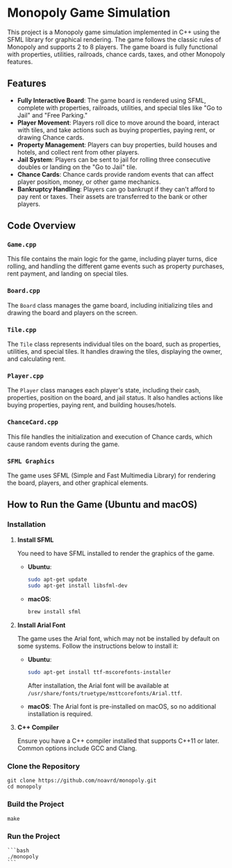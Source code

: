 # Monopoly Game Simulation

This project is a Monopoly game simulation implemented in C++ using the SFML library for graphical rendering. The game follows the classic rules of Monopoly and supports 2 to 8 players. The game board is fully functional with properties, utilities, railroads, chance cards, taxes, and other Monopoly features.

## Features

- **Fully Interactive Board**: The game board is rendered using SFML, complete with properties, railroads, utilities, and special tiles like "Go to Jail" and "Free Parking."
- **Player Movement**: Players roll dice to move around the board, interact with tiles, and take actions such as buying properties, paying rent, or drawing Chance cards.
- **Property Management**: Players can buy properties, build houses and hotels, and collect rent from other players.
- **Jail System**: Players can be sent to jail for rolling three consecutive doubles or landing on the "Go to Jail" tile.
- **Chance Cards**: Chance cards provide random events that can affect player position, money, or other game mechanics.
- **Bankruptcy Handling**: Players can go bankrupt if they can't afford to pay rent or taxes. Their assets are transferred to the bank or other players.

## Code Overview

### `Game.cpp`
This file contains the main logic for the game, including player turns, dice rolling, and handling the different game events such as property purchases, rent payment, and landing on special tiles.

### `Board.cpp`
The `Board` class manages the game board, including initializing tiles and drawing the board and players on the screen.

### `Tile.cpp`
The `Tile` class represents individual tiles on the board, such as properties, utilities, and special tiles. It handles drawing the tiles, displaying the owner, and calculating rent.

### `Player.cpp`
The `Player` class manages each player's state, including their cash, properties, position on the board, and jail status. It also handles actions like buying properties, paying rent, and building houses/hotels.

### `ChanceCard.cpp`
This file handles the initialization and execution of Chance cards, which cause random events during the game.

### `SFML Graphics`
The game uses SFML (Simple and Fast Multimedia Library) for rendering the board, players, and other graphical elements.

## How to Run the Game (Ubuntu and macOS)

### Installation

1. **Install SFML**

   You need to have SFML installed to render the graphics of the game.

   - **Ubuntu**:
     ```bash
     sudo apt-get update
     sudo apt-get install libsfml-dev
     ```

   - **macOS**:
     ```bash
     brew install sfml
     ```

2. **Install Arial Font**

   The game uses the Arial font, which may not be installed by default on some systems. Follow the instructions below to install it:

   - **Ubuntu**:
     ```bash
     sudo apt-get install ttf-mscorefonts-installer
     ```

     After installation, the Arial font will be available at `/usr/share/fonts/truetype/msttcorefonts/Arial.ttf`.

   - **macOS**: The Arial font is pre-installed on macOS, so no additional installation is required.

3. **C++ Compiler**

   Ensure you have a C++ compiler installed that supports C++11 or later. Common options include GCC and Clang.

### Clone the Repository
   ```
  git clone https://github.com/noavrd/monopoly.git
  cd monopoly
  ```

### Build the Project
    make
    
### Run the Project
    ```bash
    ./monopoly
    ```
